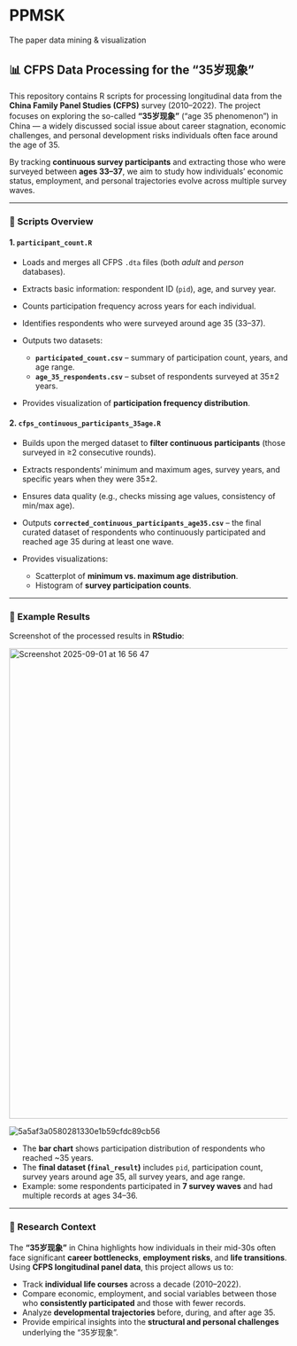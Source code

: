 # PPMSK
The paper data mining &amp; visualization


## 📊 CFPS Data Processing for the “35岁现象”

This repository contains R scripts for processing longitudinal data from the **China Family Panel Studies (CFPS)** survey (2010–2022). The project focuses on exploring the so-called **“35岁现象”** (“age 35 phenomenon”) in China — a widely discussed social issue about career stagnation, economic challenges, and personal development risks individuals often face around the age of 35.

By tracking **continuous survey participants** and extracting those who were surveyed between **ages 33–37**, we aim to study how individuals’ economic status, employment, and personal trajectories evolve across multiple survey waves.

---

### 🔹 Scripts Overview

#### 1. `participant_count.R`

* Loads and merges all CFPS `.dta` files (both *adult* and *person* databases).
* Extracts basic information: respondent ID (`pid`), age, and survey year.
* Counts participation frequency across years for each individual.
* Identifies respondents who were surveyed around age 35 (33–37).
* Outputs two datasets:

  * **`participated_count.csv`** – summary of participation count, years, and age range.
  * **`age_35_respondents.csv`** – subset of respondents surveyed at 35±2 years.
* Provides visualization of **participation frequency distribution**.

#### 2. `cfps_continuous_participants_35age.R`

* Builds upon the merged dataset to **filter continuous participants** (those surveyed in ≥2 consecutive rounds).
* Extracts respondents’ minimum and maximum ages, survey years, and specific years when they were 35±2.
* Ensures data quality (e.g., checks missing age values, consistency of min/max age).
* Outputs **`corrected_continuous_participants_age35.csv`** – the final curated dataset of respondents who continuously participated and reached age 35 during at least one wave.
* Provides visualizations:

  * Scatterplot of **minimum vs. maximum age distribution**.
  * Histogram of **survey participation counts**.

---

### 🔹 Example Results

Screenshot of the processed results in **RStudio**:

<img width="1192" height="849" alt="Screenshot 2025-09-01 at 16 56 47" src="https://github.com/user-attachments/assets/495caf80-4352-410e-b84e-99588460ebc3" />

![5a5af3a0580281330e1b59cfdc89cb56](https://github.com/user-attachments/assets/9c705206-1eff-4160-84b7-e87c89a5d793)

* The **bar chart** shows participation distribution of respondents who reached \~35 years.
* The **final dataset (`final_result`)** includes `pid`, participation count, survey years around age 35, all survey years, and age range.
* Example: some respondents participated in **7 survey waves** and had multiple records at ages 34–36.

---

### 🔹 Research Context

The **“35岁现象”** in China highlights how individuals in their mid-30s often face significant **career bottlenecks**, **employment risks**, and **life transitions**. Using **CFPS longitudinal panel data**, this project allows us to:

* Track **individual life courses** across a decade (2010–2022).
* Compare economic, employment, and social variables between those who **consistently participated** and those with fewer records.
* Analyze **developmental trajectories** before, during, and after age 35.
* Provide empirical insights into the **structural and personal challenges** underlying the “35岁现象”.
